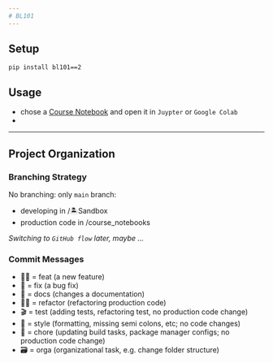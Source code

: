 ```yaml
---  
# BL101
---  
```


## Setup
`pip install bl101==2`

## Usage
- chose a [Course Notebook](course_notebooks) and open it in `Juypter` or `Google Colab`
- 
---  
## Project Organization  
### Branching Strategy  
No branching: only `main` branch:
- developing  in /🏝Sandbox
- production code in /course_notebooks

*Switching to `GitHub flow` later, maybe ...*

### Commit Messages  
- 👨‍💻 = feat (a new feature)  
- 🦟 = fix (a bug fix)
- 📜 = docs (changes a documentation)  
- 👷‍♀️ = refactor (refactoring production code)  
- 🎬 = test (adding tests, refactoring test, no production code change)  
- 💄 = style (formatting, missing semi colons, etc; no code changes)  
- 🔧 = chore (updating build tasks, package manager configs; no production code change)  
- 🗃 = orga (organizational task, e.g. change folder structure)